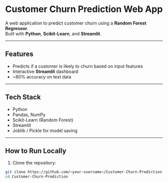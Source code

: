 # Customer Churn Prediction Web App

A web application to predict customer churn using a **Random Forest Regressor**.  
Built with **Python**, **Scikit-Learn**, and **Streamlit**.

---

## Features
- Predicts if a customer is likely to churn based on input features
- Interactive **Streamlit** dashboard
- ~80% accuracy on test data

---

## Tech Stack
- Python
- Pandas, NumPy
- Scikit-Learn (Random Forest)
- Streamlit
- Joblib / Pickle for model saving

---

## How to Run Locally

1. Clone the repository:

```bash
git clone https://github.com/<your-username>/Customer-Churn-Prediction.git
cd Customer-Churn-Prediction
